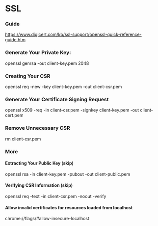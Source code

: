# SSL

### Guide

https://www.digicert.com/kb/ssl-support/openssl-quick-reference-guide.htm

### Generate Your Private Key:

openssl genrsa -out client-key.pem 2048

### Creating Your CSR

openssl req -new -key client-key.pem -out client-csr.pem

### Generate Your Certificate Signing Request

openssl x509 -req -in client-csr.pem -signkey client-key.pem -out client-cert.pem

### Remove Unnecessary CSR

rm client-csr.pem

### More

#### Extracting Your Public Key (skip)

openssl rsa -in client-key.pem -pubout -out client-public.pem

#### Verifying CSR Information (skip)

openssl req -text -in client-csr.pem -noout -verify

#### Allow invalid certificates for resources loaded from localhost

chrome://flags/#allow-insecure-localhost
